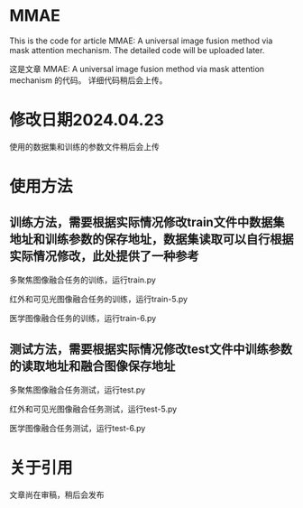 # MMAE
This is the code for article MMAE: A universal image fusion method via mask attention mechanism.
The detailed code will be uploaded later.

这是文章 MMAE: A universal image fusion method via mask attention mechanism 的代码。
详细代码稍后会上传。

# 修改日期2024.04.23
使用的数据集和训练的参数文件稍后会上传

# 使用方法
## 训练方法，需要根据实际情况修改train文件中数据集地址和训练参数的保存地址，数据集读取可以自行根据实际情况修改，此处提供了一种参考
多聚焦图像融合任务的训练，运行train.py

红外和可见光图像融合任务的训练，运行train-5.py

医学图像融合任务的训练，运行train-6.py

## 测试方法，需要根据实际情况修改test文件中训练参数的读取地址和融合图像保存地址
多聚焦图像融合任务测试，运行test.py

红外和可见光图像融合任务测试，运行test-5.py

医学图像融合任务测试，运行test-6.py

# 关于引用
文章尚在审稿，稍后会发布
